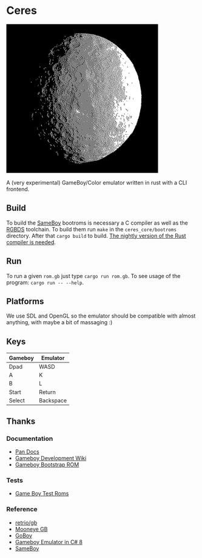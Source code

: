 # Ceres

![logo](./media/ceres.webp)

A (very experimental) GameBoy/Color emulator written in rust with a CLI frontend.

## Build

To build the [SameBoy](https://github.com/LIJI32/SameBoy) bootroms is necessary a C compiler as well as the [RGBDS](https://rgbds.gbdev.io/) toolchain. To build them run `make` in the `ceres_core/bootroms` directory. After that `cargo build` to build. [The nightly version of the Rust compiler is needed](https://www.oreilly.com/library/view/rust-programming-by/9781788390637/e07dc768-de29-482e-804b-0274b4bef418.xhtml).

## Run

To run a given `rom.gb` just type `cargo run rom.gb`.
To see usage of the program: `cargo run -- --help`.

## Platforms

We use SDL and OpenGL so the emulator should be compatible with almost anything,
with maybe a bit of massaging :)

## Keys

| Gameboy | Emulator  |
| ------- | --------- |
| Dpad    | WASD      |
| A       | K         |
| B       | L         |
| Start   | Return    |
| Select  | Backspace |

## Thanks

### Documentation

- [Pan Docs](https://gbdev.io/pandocs/)
- [Gameboy Development Wiki](https://gbdev.gg8.se/wiki/articles/Main_Page)
- [Gameboy Bootstrap ROM](https://gbdev.gg8.se/wiki/articles/Gameboy_Bootstrap_ROM#Contents_of_the_ROM)

### Tests

- [Game Boy Test Roms](https://github.com/c-sp/gameboy-test-roms)

### Reference

- [retrio/gb](https://github.com/retrio/gb)
- [Mooneye GB](https://github.com/Gekkio/mooneye-gb)
- [GoBoy](https://github.com/Humpheh/goboy)
- [Gameboy Emulator in C# 8](https://github.com/DaveTCode/gameboy-emulator-dotnet)
- [SameBoy](https://github.com/LIJI32/SameBoy)

